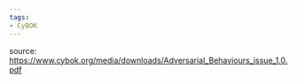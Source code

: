 ```yaml
---
tags: 
- CyBOK
---
```

source: https://www.cybok.org/media/downloads/Adversarial_Behaviours_issue_1.0.pdf